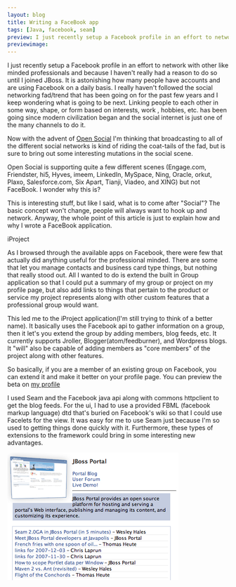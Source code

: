 ```yaml
---
layout: blog
title: Writing a FaceBook app
tags: [Java, facebook, seam]
preview: I just recently setup a Facebook profile in an effort to network with other like minded professionals and because I haven't really...
previewimage:
---
```


<p>I just recently setup a Facebook profile in an effort to network with other like minded professionals and because I haven't really had a reason to do so until I joined JBoss. It is astonishing how many people have accounts and are using Facebook on a daily basis. I really haven't followed the social networking fad/trend that has been going on for the past few years and I keep wondering what is going to be next. Linking people to each other in some way, shape, or form based on interests, work , hobbies, etc. has been going since modern civilization began and the social internet is just one of the many channels to do it.</p> 
<p>Now with the advent of <a href="http://code.google.com/apis/opensocial/">Open Social</a> I'm thinking that broadcasting to all of the different social networks is kind of riding the coat-tails of the fad, but is sure to bring out some interesting mutations in the social scene.</p> 
<p>Open Social is supporting quite a few different scenes (Engage.com, Friendster, hi5, Hyves, imeem, LinkedIn, MySpace, Ning, Oracle, orkut, Plaxo, Salesforce.com, Six Apart, Tianji, Viadeo, and XING) but not FaceBook. I wonder why this is?</p> 
<p>This is interesting stuff, but like I said, what is to come after "Social"? The basic concept won't change, people will always want to hook up and network. Anyway, the whole point of this article is just to explain how and why I wrote a FaceBook application.</p> 

<p class="pTitle">iProject</p> 
<p>As I browsed through the available apps on Facebook, there were few that actually did anything useful for the professional minded. There are some that let you manage contacts and business card type things, but nothing that really stood out. All I wanted to do is extend the built in Group application so that I could put a summary of my group or project on my profile page, but also add links to things that pertain to the product or service my project represents along with other custom features that a professional group would want.</p> 
<p>This led me to the iProject application(I'm still trying to think of a better name). It basically uses the Facebook api to gather information on a group, then it let's you extend the group by adding members, blog feeds, etc. It currently supports Jroller, Blogger(atom/feedburner), and Wordpress blogs. It "will" also be capable of adding members as "core members" of the project along with other features.</p> 
<p>So basically, if you are a member of an existing group on Facebook, you can extend it and make it better on your profile page. You can preview the beta on <a href="http://www.facebook.com/profile.php?id=534666343">my profile</a><p> 
<p>I used Seam and the Facebook java api along with commons httpclient to get the blog feeds. For the ui, I had to use a provided FBML (facebook markup language) dtd that's buried on Facebook's wiki so that I could use Facelets for the view. It was easy for me to use Seam just because I'm so used to getting things done quickly with it. Furthermore, these types of extensions to the framework could bring in some interesting new advantages.</p><img align="center" src="/images/jroller/Picture4.jpg" alt=""/>

